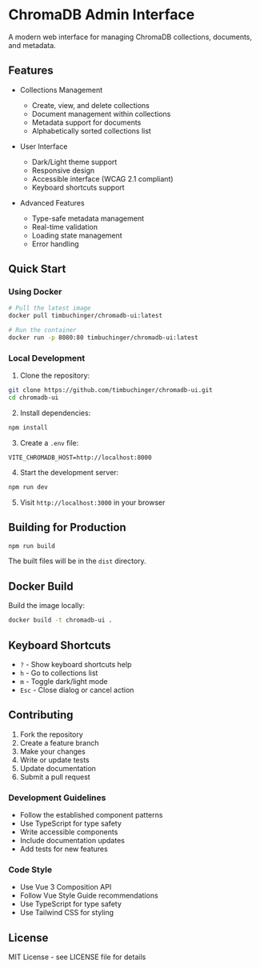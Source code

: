 # ChromaDB Admin Interface

A modern web interface for managing ChromaDB collections, documents, and metadata.

## Features

- Collections Management
  - Create, view, and delete collections
  - Document management within collections
  - Metadata support for documents
  - Alphabetically sorted collections list

- User Interface
  - Dark/Light theme support
  - Responsive design
  - Accessible interface (WCAG 2.1 compliant)
  - Keyboard shortcuts support

- Advanced Features
  - Type-safe metadata management
  - Real-time validation
  - Loading state management
  - Error handling

## Quick Start

### Using Docker

```bash
# Pull the latest image
docker pull timbuchinger/chromadb-ui:latest

# Run the container
docker run -p 8080:80 timbuchinger/chromadb-ui:latest
```

### Local Development

1. Clone the repository:

```bash
git clone https://github.com/timbuchinger/chromadb-ui.git
cd chromadb-ui
```

2. Install dependencies:

```bash
npm install
```

3. Create a `.env` file:

```
VITE_CHROMADB_HOST=http://localhost:8000
```

4. Start the development server:

```bash
npm run dev
```

5. Visit `http://localhost:3000` in your browser

## Building for Production

```bash
npm run build
```

The built files will be in the `dist` directory.

## Docker Build

Build the image locally:

```bash
docker build -t chromadb-ui .
```

## Keyboard Shortcuts

- `?` - Show keyboard shortcuts help
- `h` - Go to collections list
- `m` - Toggle dark/light mode
- `Esc` - Close dialog or cancel action

## Contributing

1. Fork the repository
2. Create a feature branch
3. Make your changes
4. Write or update tests
5. Update documentation
6. Submit a pull request

### Development Guidelines

- Follow the established component patterns
- Use TypeScript for type safety
- Write accessible components
- Include documentation updates
- Add tests for new features

### Code Style

- Use Vue 3 Composition API
- Follow Vue Style Guide recommendations
- Use TypeScript for type safety
- Use Tailwind CSS for styling

## License

MIT License - see LICENSE file for details
